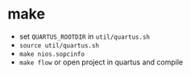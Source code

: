 
# make

 - set `QUARTUS_ROOTDIR` in `util/quartus.sh`
 - `source util/quartus.sh`
 - `make nios.sopcinfo`
 - `make flow` or open project in quartus and compile
